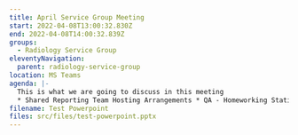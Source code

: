 ```yaml
---
title: April Service Group Meeting
start: 2022-04-08T13:00:32.830Z
end: 2022-04-08T14:00:32.839Z
groups:
  - Radiology Service Group
eleventyNavigation:
  parent: radiology-service-group
location: MS Teams
agenda: |-
  This is what we are going to discuss in this meeting
  * Shared Reporting Team Hosting Arrangements * QA - Homeworking Stations
filename: Test Powerpoint
files: src/files/test-powerpoint.pptx
---
```


